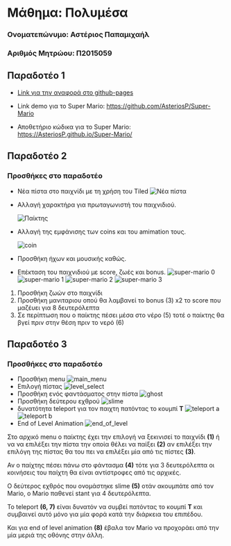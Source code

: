 # Μάθημα: Πολυμέσα


### Ονοματεπώνυμο: Αστέριος Παπαμιχαήλ

### Αριθμός Μητρώου: Π2015059

## Παραδοτέο 1

- [Link για την αναφορά στο github-pages](https://asteriosp.github.io/MM-Report/)
- Link demo για το Super Mario: https://github.com/AsteriosP/Super-Mario

- Αποθετήριο κώδικα για το Super Mario: https://AsteriosP.github.io/Super-Mario/

## Παραδοτέο 2

### Προσθήκες στο παραδοτέο
* Νέα πίστα στο παιχνίδι με τη χρήση του Tiled
  ![Νέα πίστα](https://user-images.githubusercontent.com/18286552/32569376-9faf5c46-c4c9-11e7-8c36-7790e5fd4d1f.png)
* Αλλαγή χαρακτήρα για πρωταγωνιστή του παιχνιδιού.

  ![Παίκτης](https://user-images.githubusercontent.com/18286552/32569595-38c59aa8-c4ca-11e7-8a67-bd95427df43a.png)
* Αλλαγή της εμφάνισης των coins και του amimation τους.

  ![coin](https://user-images.githubusercontent.com/18286552/32569655-5bb37404-c4ca-11e7-9042-75c8f31b03d1.png)
* Προσθήκη ήχων και μουσικής καθώς.
* Επέκταση του παιχνιδιού με score, ζωές και bonus.
  ![super-mario 0](https://user-images.githubusercontent.com/18286552/32570180-068e7efe-c4cc-11e7-90d6-c4ddc6b9d630.png)
  ![super-mario 1](https://user-images.githubusercontent.com/18286552/32570181-06b4dc66-c4cc-11e7-9700-1af6de67c1cb.png)
  ![super-mario 2](https://user-images.githubusercontent.com/18286552/32570720-aa6c20ca-c4cd-11e7-9a6d-9c5319bfb29b.png)
  ![super-mario 3](https://user-images.githubusercontent.com/18286552/32570721-aa99228c-c4cd-11e7-9147-4b86af56925f.png)

1) Προσθήκη ζωών στο παιχνίδι
2) Προσθήκη μανιταριου οπού θα λαμβανεί το  bonus (3) x2 το score που μαζέυει για 8 δευτερόλεπτα
4) Σε περίπτωση που ο παίκτης πέσει μέσα στο νέρο (5) τοτέ ο παίκτης θα βγεί πριν στην  θέση πριν το νερό (6)


## Παραδοτέο 3

### Προσθήκες στο παραδοτέο
* Προσθήκη menu
![main_menu](https://user-images.githubusercontent.com/18286552/33575574-befe26b4-d945-11e7-8bb4-b53eb8ab849e.png)
* Επιλογή πίστας
![level_select](https://user-images.githubusercontent.com/18286552/33575573-becd90ee-d945-11e7-9c8b-d27f46e062d9.png)
* Προσθήκη ενός φαντάσματος στην πίστα
![ghost](https://user-images.githubusercontent.com/18286552/33575572-bea29c90-d945-11e7-8e12-a9cc5653ca4f.png)
* Προσθήκη δεύτερου εχθρού
![slime](https://user-images.githubusercontent.com/18286552/33575575-bf316eca-d945-11e7-856b-20a937262b15.png)
* δυνατότητα teleport για τον παιχτη πατόντας το κουμπί **T**
![teleport a](https://user-images.githubusercontent.com/18286552/33575576-bf630c6e-d945-11e7-9ea2-44f784f17069.png)
![teleport b](https://user-images.githubusercontent.com/18286552/33575578-bf91b348-d945-11e7-8cec-785ec5ca9d3b.png)
* End of Level Animation
![end_of_level](https://user-images.githubusercontent.com/18286552/33576950-23258034-d94a-11e7-8c35-55f8c432b912.png)

Στο αρχικό menu ο παίκτης έχει την επιλογή να ξεκινισεί το παιχνίδι **(1)** ή να να επιλέξει την πίστα την οποία θέλει να παίξει **(2)**
αν επιλέξει την επιλόγη της πίστας θα του πει να επιλέξει μία από τις πίστες **(3)**.

Αν ο παίχτης πέσει πάνω στο φάντασμα **(4)** τότε για 3 δευτερόλεπτα οι κοινήσεις του παίχτη θα είναι αντίστροφες από τις αρχικές.

Ο δεύτερος εχθρός που ονομάστηκε slime **(5)** οτάν ακουμπάτε από τον Mario, ο Mario παθενεί stant για 4 δευτερόλεπτα.

Το teleport **(6, 7)**  είναι δυνατόν να συμβεί πατόντας το κουμπί **Τ** και συμβαινεί αυτό μόνο για μία φορά κατά την διάρκεια του επιπέδου.

Και για end of level animation **(8)** έβαλα τον Mario να προχοράει από την μία μεριά της οθόνης στην άλλη.
